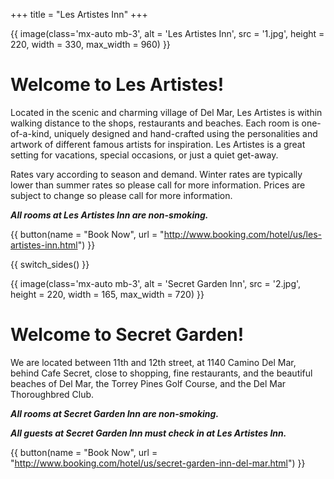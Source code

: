 +++
title = "Les Artistes Inn"
+++

{{ image(class='mx-auto mb-3', alt = 'Les Artistes Inn', src = '1.jpg', height = 220, width = 330, max_width = 960) }}

# Welcome to Les Artistes!

Located in the scenic and charming village of Del Mar, Les Artistes is within walking distance to the shops, restaurants and beaches. Each room is one-of-a-kind, uniquely designed and hand-crafted using the personalities and artwork of different famous artists for inspiration. Les Artistes is a great setting for vacations, special occasions, or just a quiet get-away.

Rates vary according to season and demand. Winter rates are typically lower than summer rates so please call for more information. Prices are subject to change so please call for more information.

***All rooms at Les Artistes Inn are non-smoking.***

{{ button(name = "Book Now", url = "http://www.booking.com/hotel/us/les-artistes-inn.html") }}





{{ switch_sides() }}





{{ image(class='mx-auto mb-3', alt = 'Secret Garden Inn', src = '2.jpg', height = 220, width = 165, max_width = 720) }}

# Welcome to Secret Garden!

We are located between 11th and 12th street, at 1140 Camino Del Mar, behind Cafe Secret, close to shopping, fine restaurants, and the beautiful beaches of Del Mar, the Torrey Pines Golf Course, and the Del Mar Thoroughbred Club.

***All rooms at Secret Garden Inn are non-smoking.***

***All guests at Secret Garden Inn must check in at Les Artistes Inn.***


{{ button(name = "Book Now", url = "http://www.booking.com/hotel/us/secret-garden-inn-del-mar.html") }}
